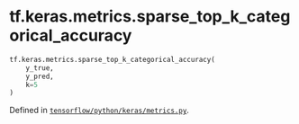 <div itemscope itemtype="http://developers.google.com/ReferenceObject">
<meta itemprop="name" content="tf.keras.metrics.sparse_top_k_categorical_accuracy" />
</div>

# tf.keras.metrics.sparse_top_k_categorical_accuracy

``` python
tf.keras.metrics.sparse_top_k_categorical_accuracy(
    y_true,
    y_pred,
    k=5
)
```



Defined in [`tensorflow/python/keras/metrics.py`](https://www.tensorflow.org/code/tensorflow/python/keras/metrics.py).

